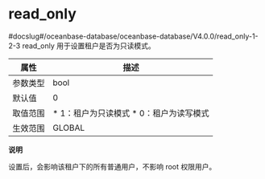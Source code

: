 read_only 
==============================
#docslug#/oceanbase-database/oceanbase-database/V4.0.0/read_only-1-2-3
read_only 用于设置租户是否为只读模式。


| **属性** |                                                     **描述**                                                      |
|--------|-----------------------------------------------------------------------------------------------------------------|
| 参数类型   | bool                                                                                                            |
| 默认值    | 0                                                                                                               |
| 取值范围   | * 1：租户为只读模式   * 0：租户为读写模式    |
| 生效范围   | GLOBAL                                                                                                          |


**说明**



设置后，会影响该租户下的所有普通用户，不影响 root 权限用户。
